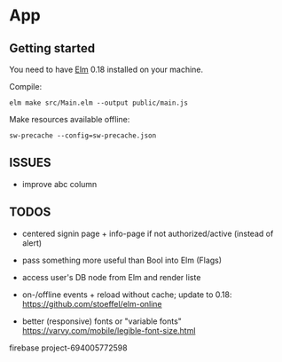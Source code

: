 # App

## Getting started

You need to have [Elm](http://elm-lang.org/) 0.18 installed on your machine.

Compile:

    elm make src/Main.elm --output public/main.js

Make resources available offline:

    sw-precache --config=sw-precache.json

## ISSUES
- improve abc column 

## TODOS

- centered signin page + info-page if not authorized/active (instead of alert)

- pass something more useful than Bool into Elm (Flags)
- access user's DB node from Elm and render liste
- on-/offline events + reload without cache; update to 0.18: https://github.com/stoeffel/elm-online

- better (responsive) fonts or "variable fonts" https://varvy.com/mobile/legible-font-size.html



firebase project-694005772598
 